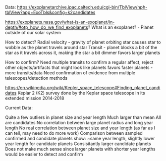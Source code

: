 Data:
https://exoplanetarchive.ipac.caltech.edu/cgi-bin/TblView/nph-tblView?app=ExoTbls&config=k2candidates

https://exoplanets.nasa.gov/what-is-an-exoplanet/in-depth/#otp_how_do_we_find_exoplanets?
What is an exoplanet? - Planet outside of our solar system

How to detect?
Radial velocity - gravity of planet orbiting star causes star to wobble as the planet travels around star
Transit - planet blocks a bit of the star as it travels across it, making the star a bit dimmer
favors larger planets

How to confirm?
Need multiple transits to confirm a regular affect, reject other objects/artifacts that might look like planets
favors faster planets - more transits/data
Need confirmation of evidence from multiple telescopes/detection methods

https://en.wikipedia.org/wiki/Kepler_space_telescope#Finding_planet_candidates
Keplar 2 (K2) survey done by the Keplar space telescope in its extended mission
2014-2018

Current Data:

Quite a few outliers in planet size and year length
    Much larger than mean
    All are candidates
    No correlation between large planet radius and long year length
No real correlation between planet size and year length (as far as I can tell, may need to do more work)
Comparison between sampled confirmed and candidate planets show:
    ~same year length, slightly lower year length for candidate planets
    Consisitantly larger candidate planets
    Does not make much sense since larger planets with shorter year lengths would be easier to detect and confirm